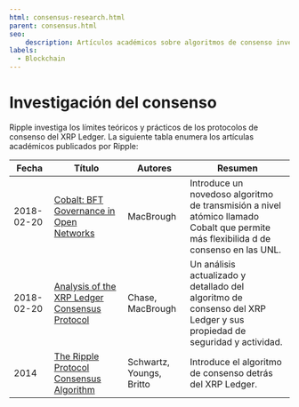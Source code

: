 ```yaml
---
html: consensus-research.html
parent: consensus.html
seo:
    description: Artículos académicos sobre algoritmos de consenso investigaciones relacionadas.
labels:
  - Blockchain
---
```

# Investigación del consenso

Ripple investiga los límites teóricos y prácticos de los protocolos de consenso del XRP Ledger. La siguiente tabla enumera los artículas académicos publicados por Ripple:

| Fecha | Título | Autores | Resumen |
|---|---|---|---|
| 2018-02-20 | [Cobalt: BFT Governance in Open Networks](https://arxiv.org/abs/1802.07240) | MacBrough | Introduce un novedoso algoritmo de transmisión a nivel atómico llamado Cobalt que permite más flexibilida d de consenso en las UNL. |
| 2018-02-20 | [Analysis of the XRP Ledger Consensus Protocol](https://arxiv.org/abs/1802.07242) | Chase, MacBrough | Un análisis actualizado y detallado del algoritmo de consenso del XRP Ledger y sus propiedad de seguridad y actividad. |
| 2014 | [The Ripple Protocol Consensus Algorithm](https://ripple.com/files/ripple_consensus_whitepaper.pdf) | Schwartz, Youngs, Britto | Introduce el algoritmo de consenso detrás del XRP Ledger. |

<!-- SPELLING_IGNORE: bft, liveness -->
